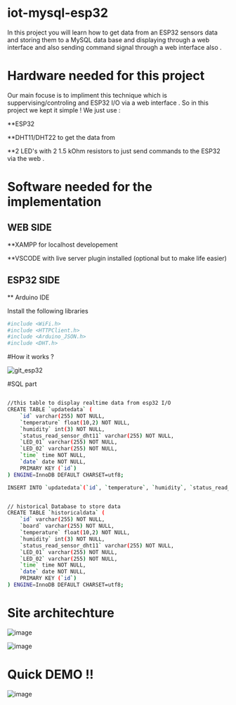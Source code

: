 # iot-mysql-esp32
In this project you will learn how to get data from an ESP32 sensors data and storing them to a MySQL data base and displaying through a web interface and also sending command signal through a web interface also .

# Hardware needed for this project 
Our main focuse is to impliment this technique which is suppervising/controling and ESP32 I/O via a web interface .
So in this project we kept it simple !
We just use  : 

**ESP32 

**DHT11/DHT22 to get the data from

**2 LED's with 2 1.5 kOhm resistors to just send commands to the ESP32 via the web .

# Software needed for the implementation 
## WEB SIDE 
**XAMPP for localhost developement 

**VSCODE with live server plugin installed (optional but to make life easier)

## ESP32 SIDE
** Arduino IDE 

Install the following libraries 

```bash 
#include <WiFi.h>
#include <HTTPClient.h>
#include <Arduino_JSON.h>
#include <DHT.h>
```

#How it works ?

![git_esp32](https://github.com/ringBuffer-TM/iot-mysql-esp32/assets/172147591/e6e31446-5ade-43c0-b845-2efa24561885)

#SQL part 

```bash 

//this table to display realtime data from esp32 I/O
CREATE TABLE `updatedata` (
    `id` varchar(255) NOT NULL,
    `temperature` float(10,2) NOT NULL,
    `humidity` int(3) NOT NULL,
    `status_read_sensor_dht11` varchar(255) NOT NULL,
    `LED_01` varchar(255) NOT NULL,
    `LED_02` varchar(255) NOT NULL,
    `time` time NOT NULL,
    `date` date NOT NULL,
    PRIMARY KEY (`id`)
) ENGINE=InnoDB DEFAULT CHARSET=utf8;

INSERT INTO `updatedata`(`id`, `temperature`, `humidity`, `status_read_sensor_dht11`, `LED_01`, `LED_02`, `time`, `date`) VALUES ('esp32_01','0.00','0','SUCCESS','OFF','OFF',NOW(),NOW())


// historical Database to store data
CREATE TABLE `historicaldata` (
    `id` varchar(255) NOT NULL,
    `board` varchar(255) NOT NULL,
    `temperature` float(10,2) NOT NULL,
    `humidity` int(3) NOT NULL,
    `status_read_sensor_dht11` varchar(255) NOT NULL,
    `LED_01` varchar(255) NOT NULL,
    `LED_02` varchar(255) NOT NULL,
    `time` time NOT NULL,
    `date` date NOT NULL,
    PRIMARY KEY (`id`)
) ENGINE=InnoDB DEFAULT CHARSET=utf8;

```

# Site architechture 

![image](https://github.com/ringBuffer-TM/iot-mysql-esp32/assets/172147591/6ca691e7-7c75-4417-87eb-d29e6354422a)

![image](https://github.com/ringBuffer-TM/iot-mysql-esp32/assets/172147591/339489b6-fdb6-45ea-88fe-5fec653fde72)


# Quick DEMO !!

![image](https://github.com/ringBuffer-TM/iot-mysql-esp32/assets/172147591/420b353a-47ab-47ba-8cd7-8fc4cfe9dfa8)











